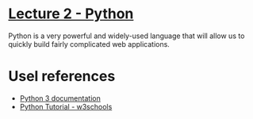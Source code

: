 # [Lecture 2 - Python](https://cs50.harvard.edu/web/2020/weeks/2/)

Python is a very powerful and widely-used language that will allow us to quickly build fairly complicated web applications.

# Usel references

- [Python 3 documentation](https://docs.python.org/3/)
- [Python Tutorial - w3schools](https://www.w3schools.com/python/)
